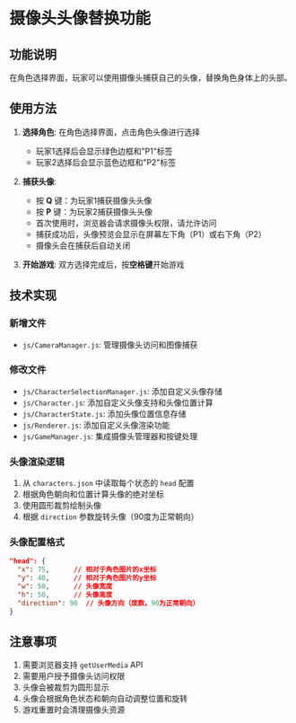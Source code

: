 # 摄像头头像替换功能

## 功能说明

在角色选择界面，玩家可以使用摄像头捕获自己的头像，替换角色身体上的头部。

## 使用方法

1. **选择角色**: 在角色选择界面，点击角色头像进行选择
   - 玩家1选择后会显示绿色边框和"P1"标签
   - 玩家2选择后会显示蓝色边框和"P2"标签

2. **捕获头像**:
   - 按 **Q** 键：为玩家1捕获摄像头头像
   - 按 **P** 键：为玩家2捕获摄像头头像
   - 首次使用时，浏览器会请求摄像头权限，请允许访问
   - 捕获成功后，头像预览会显示在屏幕左下角（P1）或右下角（P2）
   - 摄像头会在捕获后自动关闭

3. **开始游戏**: 双方选择完成后，按**空格键**开始游戏

## 技术实现

### 新增文件
- `js/CameraManager.js`: 管理摄像头访问和图像捕获

### 修改文件
- `js/CharacterSelectionManager.js`: 添加自定义头像存储
- `js/Character.js`: 添加自定义头像支持和头像位置计算
- `js/CharacterState.js`: 添加头像位置信息存储
- `js/Renderer.js`: 添加自定义头像渲染功能
- `js/GameManager.js`: 集成摄像头管理器和按键处理

### 头像渲染逻辑
1. 从 `characters.json` 中读取每个状态的 `head` 配置
2. 根据角色朝向和位置计算头像的绝对坐标
3. 使用圆形裁剪绘制头像
4. 根据 `direction` 参数旋转头像（90度为正常朝向）

### 头像配置格式
```json
"head": {
  "x": 75,      // 相对于角色图片的x坐标
  "y": 40,      // 相对于角色图片的y坐标
  "w": 50,      // 头像宽度
  "h": 50,      // 头像高度
  "direction": 90  // 头像方向（度数，90为正常朝向）
}
```

## 注意事项

1. 需要浏览器支持 `getUserMedia` API
2. 需要用户授予摄像头访问权限
3. 头像会被裁剪为圆形显示
4. 头像会根据角色状态和朝向自动调整位置和旋转
5. 游戏重置时会清理摄像头资源
